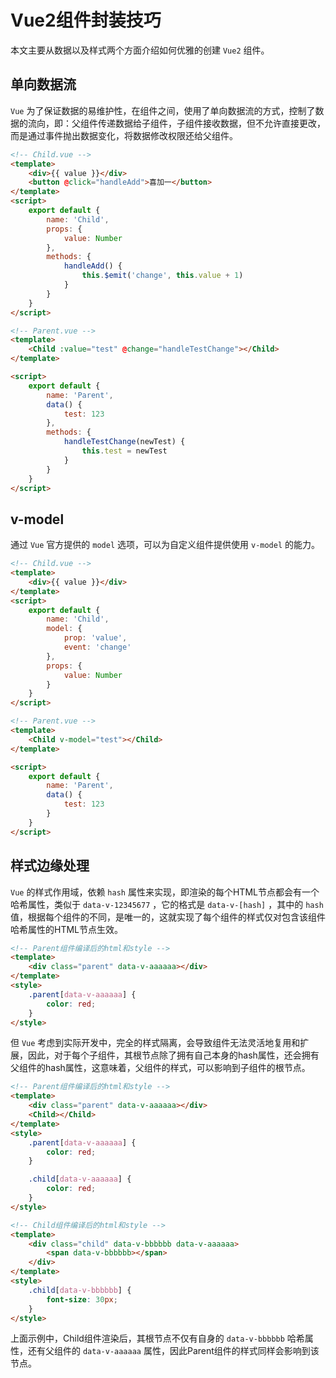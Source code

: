 # Vue2组件封装技巧

本文主要从数据以及样式两个方面介绍如何优雅的创建 `Vue2` 组件。

## 单向数据流

`Vue` 为了保证数据的易维护性，在组件之间，使用了单向数据流的方式，控制了数据的流向，即：父组件传递数据给子组件，子组件接收数据，但不允许直接更改，而是通过事件抛出数据变化，将数据修改权限还给父组件。

```HTML
<!-- Child.vue -->
<template>
    <div>{{ value }}</div>
    <button @click="handleAdd">喜加一</button>
</template>
<script>
    export default {
        name: 'Child',
        props: {
            value: Number
        },
        methods: {
            handleAdd() {
                this.$emit('change', this.value + 1)
            }
        }
    }
</script>
```

```HTML
<!-- Parent.vue -->
<template>
    <Child :value="test" @change="handleTestChange"></Child>
</template>

<script>
    export default {
        name: 'Parent',
        data() {
            test: 123
        },
        methods: {
            handleTestChange(newTest) {
                this.test = newTest
            }
        }
    }
</script>
```

## v-model

通过 `Vue` 官方提供的 `model` 选项，可以为自定义组件提供使用 `v-model` 的能力。

```HTML
<!-- Child.vue -->
<template>
    <div>{{ value }}</div>
</template>
<script>
    export default {
        name: 'Child',
        model: {
            prop: 'value',
            event: 'change'
        },
        props: {
            value: Number
        }
    }
</script>
```

```HTML
<!-- Parent.vue -->
<template>
    <Child v-model="test"></Child>
</template>

<script>
    export default {
        name: 'Parent',
        data() {
            test: 123
        }
    }
</script>
```

## 样式边缘处理

`Vue` 的样式作用域，依赖 `hash` 属性来实现，即渲染的每个HTML节点都会有一个哈希属性，类似于 `data-v-12345677` ，它的格式是 `data-v-[hash]` ，其中的 `hash` 值，根据每个组件的不同，是唯一的，这就实现了每个组件的样式仅对包含该组件哈希属性的HTML节点生效。

```HTML
<!-- Parent组件编译后的html和style -->
<template>
    <div class="parent" data-v-aaaaaa></div>
</template>
<style>
    .parent[data-v-aaaaaa] {
        color: red;
    }
</style>
```

但 `Vue` 考虑到实际开发中，完全的样式隔离，会导致组件无法灵活地复用和扩展，因此，对于每个子组件，其根节点除了拥有自己本身的hash属性，还会拥有父组件的hash属性，这意味着，父组件的样式，可以影响到子组件的根节点。

```HTML
<!-- Parent组件编译后的html和style -->
<template>
    <div class="parent" data-v-aaaaaa></div>
    <Child></Child>
</template>
<style>
    .parent[data-v-aaaaaa] {
        color: red;
    }

    .child[data-v-aaaaaa] {
        color: red;
    }
</style>
```

```HTML
<!-- Child组件编译后的html和style -->
<template>
    <div class="child" data-v-bbbbbb data-v-aaaaaa>
        <span data-v-bbbbbb></span>
    </div>
</template>
<style>
    .child[data-v-bbbbbb] {
        font-size: 30px;
    }
</style>
```

上面示例中，Child组件渲染后，其根节点不仅有自身的 `data-v-bbbbbb` 哈希属性，还有父组件的 `data-v-aaaaaa` 属性，因此Parent组件的样式同样会影响到该节点。
